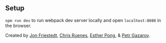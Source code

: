 ## Setup
`npm run dev` to run webpack dev server locally and open `localhost:8080` in the browser.

Created by [Jon Friestedt], [Chris Ruenes], [Esther Pong], & [Petr Gazarov].

[Jon Friestedt]: https://github.com/jfriestedt
[Chris Ruenes]: https://github.com/chrisruenes1
[Esther Pong]: https://github.com/e90216
[Petr Gazarov]: https://github.com/petrgazarov
